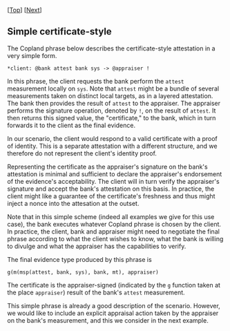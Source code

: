 \[[Top](../cert.md)\] \[[Next](./cba_appraise.md)\]

## Simple certificate-style

The Copland phrase below describes the certificate-style attestation
in a very simple form.

```
*client: @bank attest bank sys -> @appraiser !
```

In this phrase, the client requests the bank perform the `attest`
measurement locally on `sys`.  Note that `attest` might be a bundle of
several measurements taken on distinct local targets, as in a layered
attestation.  The bank then provides the result of `attest` to the
appraiser.  The appraiser performs the signature operation, denoted by
`!`, on the result of `attest`.  It then returns this signed value,
the "certificate," to the bank, which in turn forwards it to the
client as the final evidence.

In our scenario, the client would respond to a valid certificate with
a proof of identity.  This is a separate attestation with a different
structure, and we therefore do not represent the client's identity
proof.

Representing the certificate as the appraiser's signature on the
bank's attestation is minimal and sufficient to declare the
appraiser's endorsement of the evidence's acceptability.  The client
will in turn verify the appraiser's signature and accept the bank's
attestation on this basis.  In practice, the client might like a
guarantee of the certificate's freshness and thus might inject a nonce
into the attesation at the outset.

Note that in this simple scheme (indeed all examples we give for this
use case), the bank executes whatever Copland phrase is chosen by the
client.  In practice, the client, bank and appraiser might need to
negotiate the final phrase according to what the client wishes to
know, what the bank is willing to divulge and what the appraiser has
the capabilities to verify.

The final evidence type produced by this phrase is

    g(m(msp(attest, bank, sys), bank, mt), appraiser)

The certificate is the appraiser-signed (indicated by the `g` function
taken at the place `appraiser`) result of the bank's `attest`
measurement.

This simple phrase is already a good description of the scenario.
However, we would like to include an explicit appraisal action taken
by the appraiser on the bank's measurement, and this we consider in
the next example.
